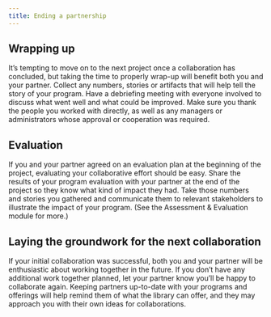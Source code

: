 ```yaml
---
title: Ending a partnership
---
```

## Wrapping up
It’s tempting to move on to the next project once a collaboration has concluded, but taking the time to properly wrap-up will benefit both you and your partner. Collect any numbers, stories or artifacts that will help tell the story of your program. Have a debriefing meeting with everyone involved to discuss what went well and what could be improved. Make sure you thank the people you worked with directly, as well as any managers or administrators whose approval or cooperation was required.

## Evaluation
If you and your partner agreed on an evaluation plan at the beginning of the project, evaluating your collaborative effort should be easy. Share the results of your program evaluation with your partner at the end of the project so they know what kind of impact they had. Take those numbers and stories you gathered and communicate them to relevant stakeholders to illustrate the impact of your program. (See the Assessment & Evaluation module for more.)

## Laying the groundwork for the next collaboration
If your initial collaboration was successful, both you and your partner will be enthusiastic about working together in the future. If you don’t have any additional work together planned, let your partner know you’ll be happy to collaborate again. Keeping partners up-to-date with your programs and offerings will help remind them of what the library can offer, and they may approach you with their own ideas for collaborations.


